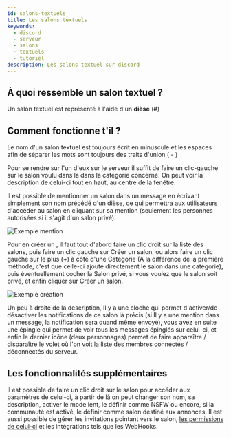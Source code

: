 ```yaml
---
id: salons-textuels
title: Les salons textuels
keywords:
  - discord
  - serveur
  - salons
  - textuels
  - tutoriel
description: Les salons textuel sur discord
---
```

## À quoi ressemble un salon textuel ?

Un salon textuel est représenté à l'aide d'un **dièse** (#)

## Comment fonctionne t'il ?

Le nom d'un salon textuel est toujours écrit en minuscule et les espaces afin de séparer les mots sont toujours des traits d'union ( - )

Pour se rendre sur l'un d'eux sur le serveur il suffit de faire un clic-gauche sur le salon voulu dans la dans la catégorie concerné. On peut voir la description de celui-ci tout en haut, au centre de la fenêtre.

Il est possible de mentionner un salon dans un message en écrivant simplement son nom précédé d'un dièse, ce qui permettra aux utilisateurs d'accéder au salon en cliquant sur sa mention (seulement les personnes autorisées si il s'agit d'un salon privé). 

![Exemple mention](https://i.discord.fr/alO.png)

Pour en créer un , il faut tout d'abord faire un clic droit sur la liste des salons, puis faire un clic gauche sur Créer un salon, ou alors faire un clic gauche sur le plus (+) à côté d'une Catégorie (A la différence de la première méthode, c'est que celle-ci ajoute directement le salon dans une catégorie), puis éventuellement cocher la Salon privé, si vous voulez que le salon soit privé, et enfin cliquer sur Créer un salon.

![Exemple création](https://i.discord.fr/De7.png)

Un peu à droite de la description, Il y a une cloche qui permet d'activer/de désactiver les notifications de ce salon là précis (si Il y a une mention dans un message, la notification sera quand même envoyé), vous avez en suite une épingle qui permet de voir tous les messages épinglés sur celui-ci, et enfin le dernier icône (deux personnages) permet de faire apparaître / disparaître le volet où l'on voit la liste des membres connectés / déconnectés du serveur.

## Les fonctionnalités supplémentaires

Il est possible de faire un clic droit sur le salon pour accéder aux paramètres de celui-ci, à partir de là on peut changer son nom, sa description, activer le mode lent, le définir comme NSFW ou encore, si la communauté est activé, le définir comme salon destiné aux annonces. 
Il est aussi possible de gérer les invitations pointant vers le salon, [les permissions de celui-ci](https://discord.fr/wiki/configuration-serveur/permissions/textuelles) et les intégrations tels que les WebHooks.
